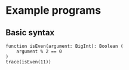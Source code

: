 # Example programs

## Basic syntax

```
function isEven(argument: BigInt): Boolean (
    argument % 2 == 0
)
trace(isEven(11))
```